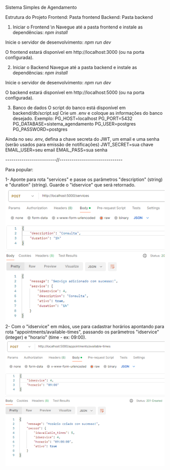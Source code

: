 Sistema Simples de Agendamento 


Estrutura do Projeto
Frontend: Pasta frontend
Backend: Pasta backend 


1. Iniciar o Frontend \n
Navegue até a pasta frontend e instale as dependências:
*npm install*

Inicie o servidor de desenvolvimento:
*npm run dev*

O frontend estará disponível em http://localhost:3000 (ou na porta configurada).

2. Iniciar o Backend
Navegue até a pasta backend e instale as dependências:
*npm install*

Inicie o servidor de desenvolvimento:
*npm run dev*

O backend estará disponível em http://localhost:5000 (ou na porta configurada).

3. Banco de dados
O script do banco está disponível em backend/db/script.sql
Crie um .env e coloque as informações do banco desejado.
Exemplo:
PG_HOST=localhost
PG_PORT=5432
PG_DATABASE=sistema_agendamento
PG_USER=postgres
PG_PASSWORD=postgres

Ainda no seu .env, defina a chave secreta do JWT, um email e uma senha (serão usados para emissão de notificações)
JWT_SECRET=sua chave
EMAIL_USER=seu email
EMAIL_PASS=sua senha

-------------------------//-------------------------------

Para popular:

1- Aponte para rota "services" e passe os parâmetros "description" (string) e "duration" (string).
   Guarde o "idservice" que será retornado.
   ![alt text](image.png)
2- Com o "idservice" em mãos, use para cadastrar horários apontando para rota "appointments/available-times", 
   passando os parâmetros "idservice" (integer) e "horario" (time - ex: 09:00).
   ![alt text](image-1.png)


